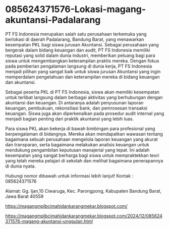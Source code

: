 # 085624371576-Lokasi-magang-akuntansi-Padalarang
PT FS Indonesia merupakan salah satu perusahaan terkemuka yang berlokasi di daerah Padalarang, Bandung Barat, yang menawarkan kesempatan PKL bagi siswa jurusan Akuntansi. Sebagai perusahaan yang bergerak dalam bidang keuangan dan audit, PT FS Indonesia memiliki reputasi yang solid dalam dunia industri, memberikan peluang bagi para siswa untuk mengembangkan keterampilan praktis mereka. Dengan fokus pada pemberian pengalaman langsung di dunia kerja, PT FS Indonesia menjadi pilihan yang sangat baik untuk siswa jurusan Akuntansi yang ingin memperdalam pengetahuan dan keterampilan mereka di bidang keuangan dan akuntansi.

Sebagai peserta PKL di PT FS Indonesia, siswa akan memiliki kesempatan untuk terlibat langsung dalam berbagai aktivitas yang berhubungan dengan akuntansi dan keuangan. Di antaranya adalah penyusunan laporan keuangan, pembukuan, rekonsiliasi bank, dan pemrosesan transaksi keuangan. Siswa juga akan diperkenalkan pada prosedur audit internal yang menjadi bagian penting dari praktik akuntansi yang lebih luas.

Para siswa PKL akan bekerja di bawah bimbingan para profesional yang berpengalaman di bidangnya. Mereka akan mendapatkan wawasan tentang bagaimana sebuah perusahaan mengelola laporan keuangan yang akurat dan transparan, serta bagaimana melakukan analisis keuangan untuk mendukung pengambilan keputusan manajerial yang tepat. Ini adalah kesempatan yang sangat berharga bagi siswa untuk mempraktekkan teori yang telah mereka pelajari di sekolah dan melihat bagaimana penerapannya di dunia nyata.

Hubungi nomor dibawah untuk informasi lebih lanjut!
Kontak :
085624371576

Alamat:
Gg. Ijan,10 Ciwaruga, Kec. Parongpong, Kabupaten Bandung Barat, Jawa Barat 40559

https://magangmplbcimahidankarangmekar.blogspot.com/

https://magangmplbcimahidankarangmekar.blogspot.com/2024/12/085624371576-magang-akuntansi-unggulan.html
